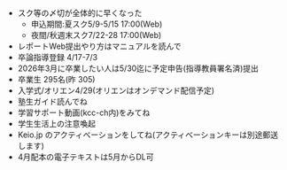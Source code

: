﻿---
layout: post
categories: [慶應通信, News]
tags: [慶應通信, NL]
author: tmo
---
* スク等の〆切が全体的に早くなった
    * 申込期間:夏スク5/9-5/15 17:00(Web)
    * 夜間/秋週末スク7/22-28 17:00(Web)
* レポートWeb提出やり方はマニュアルを読んで
* 卒論指導登録 4/17-7/3
* 2026年3月に卒業したい人は5/30迄に予定申告(指導教員署名済)提出
* 卒業生 295名(昨 305)
* 入学式/オリエン4/29(オリエンはオンデマンド配信予定)
* 塾生ガイド読んでね
* 学習サポート動画(kcc-ch内)をみてね
* 学生生活上の注意喚起
* Keio.jp のアクティベーションをしてね(アクティベーションキーは別途郵送します)
* 4月配本の電子テキストは5月からDL可